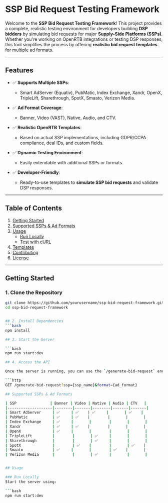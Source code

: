 
# **SSP Bid Request Testing Framework**

Welcome to the **SSP Bid Request Testing Framework**! This project provides a complete, realistic testing environment for developers building **DSP bidders** by simulating bid requests for major **Supply-Side Platforms (SSPs)**. Whether you're working on OpenRTB integrations or testing DSP responses, this tool simplifies the process by offering **realistic bid request templates** for multiple ad formats.

---

## **Features**

- ✅ **Supports Multiple SSPs**:
  - Smart AdServer (Equativ), PubMatic, Index Exchange, Xandr, OpenX, TripleLift, Sharethrough, SpotX, Smaato, Verizon Media.

- ✅ **Ad Format Coverage**:
  - Banner, Video (VAST), Native, Audio, and CTV.

- ✅ **Realistic OpenRTB Templates**:
  - Based on actual SSP implementations, including GDPR/CCPA compliance, deal IDs, and custom fields.

- ✅ **Dynamic Testing Environment**:
  - Easily extendable with additional SSPs or formats.

- ✅ **Developer-Friendly**:
  - Ready-to-use templates to **simulate SSP bid requests** and validate DSP responses.

---

## **Table of Contents**

1. [Getting Started](#getting-started)  
2. [Supported SSPs & Ad Formats](#supported-ssps--ad-formats)  
3. [Usage](#usage)  
   - [Run Locally](#run-locally)  
   - [Test with cURL](#test-with-curl)  
4. [Templates](#templates)  
5. [Contributing](#contributing)  
6. [License](#license)  

---

## **Getting Started**

### **1. Clone the Repository**
```bash
git clone https://github.com/yourusername/ssp-bid-request-framework.git
cd ssp-bid-request-framework


## 2. Install Dependencies
```bash
npm install

## 3. Start the Server

```bash
npm run start:dev

## 4. Access the API

Once the server is running, you can use the `/generate-bid-request` endpoint to fetch bid request templates:

```http
GET /generate-bid-request?ssp={ssp_name}&format={ad_format}

## Supported SSPs & Ad Formats

| SSP               | Banner | Video | Native | Audio | CTV   |
|--------------------|--------|-------|--------|-------|-------|
| Smart AdServer     | ✅     | ✅    | ✅     |       | ✅    |
| PubMatic           | ✅     | ✅    |        |       |       |
| Index Exchange     | ✅     |       |        |       |       |
| Xandr              | ✅     | ✅    |        |       |       |
| OpenX              | ✅     |       |        |       |       |
| TripleLift         |        |       | ✅     |       |       |
| Sharethrough       |        |       | ✅     |       |       |
| SpotX              |        | ✅    |        |       | ✅    |
| Smaato             | ✅     |       |        | ✅    |       |
| Verizon Media      |        |       | ✅     |       |       |


## Usage

### Run Locally
Start the server using:

```bash
npm run start:dev
